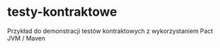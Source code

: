 # testy-kontraktowe
Przykład do demonstracji testów kontraktowych z wykorzystaniem Pact JVM / Maven
